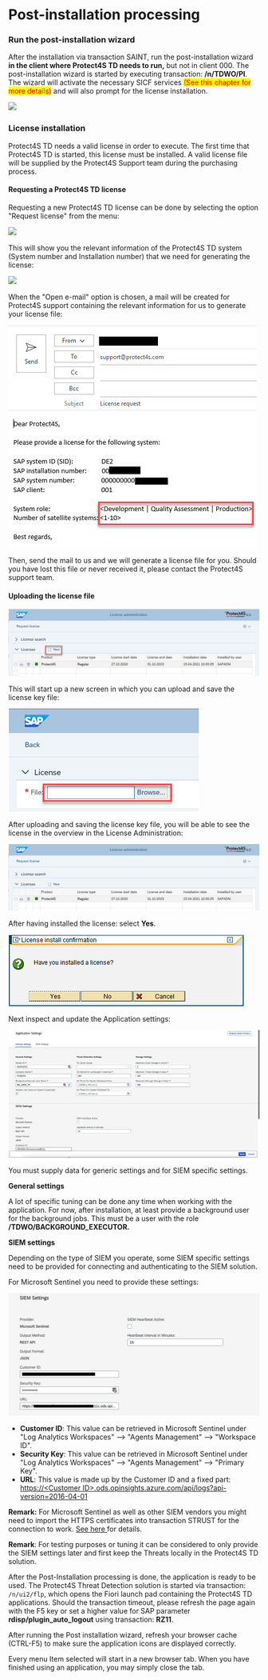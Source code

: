 # Post-installation processing

### Run the post-installation wizard <a href="#run-the-post-installation-wizard" id="run-the-post-installation-wizard"></a>

After the installation via transaction SAINT, run the post-installation wizard **in the client where Protect4S TD needs to run,** but not in client 000. The post-installation wizard is started by executing transaction: **/n/TDWO/PI**. The wizard will activate the necessary SICF services <mark style="color:red;">(See this chapter for more details)</mark> and will also prompt for the license installation.&#x20;

![](https://files.gitbook.com/v0/b/gitbook-legacy-files/o/assets%2F-M4DeA\_ch2aT\_DMIXtj1%2F-M4DeCFgK1Kor0XH90AI%2F-M4DeKsFHHQTfTDDaEVZ%2Fimage009.png?generation=1586162673680417\&alt=media)

### License installation <a href="#license-installation" id="license-installation"></a>

Protect4S TD needs a valid license in order to execute. The first time that Protect4S TD is started, this license must be installed. A valid license file will be supplied by the Protect4S Support team during the purchasing process.

#### Requesting a Protect4S TD license <a href="#requesting-a-new-protect4s-license" id="requesting-a-new-protect4s-license"></a>

Requesting a new Protect4S TD license can be done by selecting the option "Request license" from the menu:

![](https://files.gitbook.com/v0/b/gitbook-x-prod.appspot.com/o/spaces%2F-M4DeA\_ch2aT\_DMIXtj1%2Fuploads%2FlpABSLg8wjMsdY05dACo%2Fimage.png?alt=media\&token=e3d48863-20a7-4f96-94a7-43a5bd76fe02)

This will show you the relevant information of the Protect4S TD system (System number and Installation number) that we need for generating the license:

![](https://files.gitbook.com/v0/b/gitbook-x-prod.appspot.com/o/spaces%2F-M4DeA\_ch2aT\_DMIXtj1%2Fuploads%2FqZ6wlogI50S0clUj1trK%2Fimage.png?alt=media\&token=5ac7b421-1906-45dd-a186-72d2d18a4c4f)

When the "Open e-mail" option is chosen, a mail will be created for Protect4S support containing the relevant information for us to generate your license file:

![](<../../.gitbook/assets/image (28).png>)

Then, send the mail to us and we will generate a license file for you. Should you have lost this file or never received it, please contact the Protect4S support team.

#### Uploading the license file

![](<../../.gitbook/assets/image (14).png>)

This will start up a new screen in which you can upload and save the license key file:

![](<../../.gitbook/assets/image (16).png>)

After uploading and saving the license key file, you will be able to see the license in the overview in the License Administration:

![](<../../.gitbook/assets/image (11).png>)

After having installed the license: select **Yes**.

![](<../../.gitbook/assets/image (57).png>)

Next inspect and update the Application settings:

![](<../../.gitbook/assets/image (46).png>)

You must supply data for generic settings and for SIEM specific settings.

**General settings**

A lot of specific tuning can be done any time when working with the application. For now, after installation, at least provide a background user for the background jobs. This must be a user with the role **/TDWO/BACKGROUND\_EXECUTOR.**

**SIEM settings**

Depending on the type of SIEM you operate, some SIEM specific settings need to be provided for connecting and authenticating to the SIEM solution.&#x20;

For Microsoft Sentinel you need to provide these settings:

![](<../../.gitbook/assets/image (36).png>)

* **Customer ID**: This value can be retrieved in Microsoft Sentinel under "Log Analytics Workspaces" --> "Agents Management" --> "Workspace ID".
* **Security Key**: This value can be retrieved in Microsoft Sentinel under "Log Analytics Workspaces" --> "Agents Management" --> "Primary Key".
* **URL**: This value is made up by the Customer ID and a fixed part:  [https://\<Customer ID>.ods.opinsights.azure.com/api/logs?api-version=2016-04-01](https://\<Customer\_ID>.ods.opinsights.azure.com/api/logs?api-version=2016-04-01)

**Remark:** For Microsoft Sentinel as well as other SIEM vendors you might need to import the HTTPS certificates into transaction STRUST for the connection to work. [See here ](../troubleshooting/siem-certificates.md)for details.

**Remark**: For testing purposes or tuning it can be considered to only provide the SIEM settings later and first keep the Threats locally in the Protect4S TD solution.



After the Post-Installation processing is done, the application is ready to be used. The Protect4S Threat Detection solution is started via transaction: `/n/ui2/flp`, which opens the Fiori launch pad containing the Protect4S TD applications. Should the transaction timeout, please refresh the page again with the F5 key or set a higher value for SAP parameter **rdisp/plugin\_auto\_logout** using transaction: **RZ11**.

After running the Post installation wizard, refresh your browser cache (CTRL-F5) to make sure the application icons are displayed correctly.

Every menu Item selected will start in a new browser tab. When you have finished using an application, you may simply close the tab.
